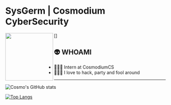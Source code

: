 # SysGerm | Cosmodium CyberSecurity

[<img align="left" width="150px" src="https://static.wixstatic.com/media/1a48ab_b2d89c9c4a4e43fe9934e3891b1f806e~mv2.jpg/v1/fill/w_279,h_285,al_c,q_80,usm_0.66_1.00_0.01/Image-empty-state.webp"/>]

## 👽 WHOAMI
- 👨🏽‍💼 Intern at CosmodiumCS
- 👨🏽‍💻 I love to hack, party and fool around

---

<!-- GitHub StatCard-->
![Cosmo's GitHub stats](https://github-readme-stats.vercel.app/api?username=SysGerm&show_icons=true&theme=dark)

<!-- Top Languages Card -->
[![Top Langs](https://github-readme-stats.vercel.app/api/top-langs/?username=SysGerm&theme=dark)](https://github.com/anuraghazra/github-readme-stats)
